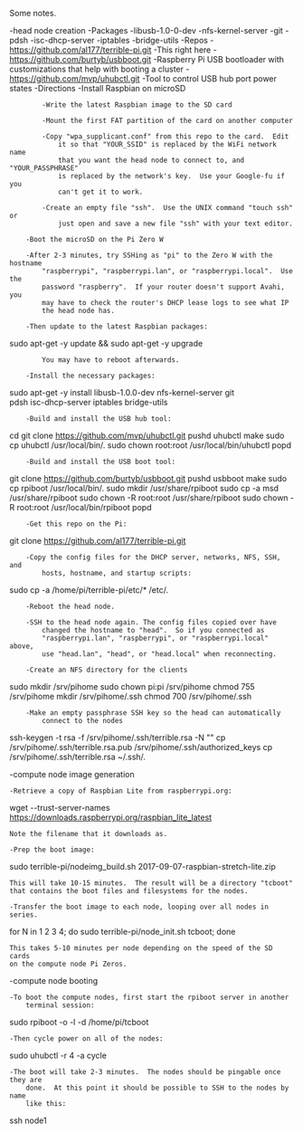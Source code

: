 Some notes.

-head node creation
	-Packages
		-libusb-1.0-0-dev
		-nfs-kernel-server
		-git
		-pdsh
		-isc-dhcp-server
		-iptables
		-bridge-utils
	-Repos
		-https://github.com/al177/terrible-pi.git
			-This right here
		-https://github.com/burtyb/usbboot.git
			-Raspberry Pi USB bootloader with customizations that help with
				booting a cluster
		-https://github.com/mvp/uhubctl.git
			-Tool to control USB hub port power states
	-Directions
		-Install Raspbian on microSD
		
			-Write the latest Raspbian image to the SD card
		
			-Mount the first FAT partition of the card on another computer
		
			-Copy "wpa_supplicant.conf" from this repo to the card.  Edit
				it so that "YOUR_SSID" is replaced by the WiFi network name
				that you want the head node to connect to, and "YOUR_PASSPHRASE"
				is replaced by the network's key.  Use your Google-fu if you
				can't get it to work.
		
			-Create an empty file "ssh".  Use the UNIX command "touch ssh" or
				just open and save a new file "ssh" with your text editor.
		
		-Boot the microSD on the Pi Zero W
		
		-After 2-3 minutes, try SSHing as "pi" to the Zero W with the hostname
			"raspberrypi", "raspberrypi.lan", or "raspberrypi.local".  Use the
			password "raspberry".  If your router doesn't support Avahi, you
			may have to check the router's DHCP lease logs to see what IP
			the head node has.
		
		-Then update to the latest Raspbian packages:

sudo apt-get -y update && sudo apt-get -y upgrade
			
			You may have to reboot afterwards.

		-Install the necessary packages:
			
sudo apt-get -y install libusb-1.0.0-dev nfs-kernel-server git\
pdsh isc-dhcp-server iptables bridge-utils

		-Build and install the USB hub tool:

cd
git clone https://github.com/mvp/uhubctl.git
pushd uhubctl
make
sudo cp uhubctl /usr/local/bin/.
sudo chown root:root /usr/local/bin/uhubctl
popd

		-Build and install the USB boot tool:
	
git clone https://github.com/burtyb/usbboot.git
pushd usbboot
make
sudo cp rpiboot /usr/local/bin/.
sudo mkdir /usr/share/rpiboot
sudo cp -a msd /usr/share/rpiboot
sudo chown -R root:root /usr/share/rpiboot
sudo chown -R root:root /usr/local/bin/rpiboot
popd

		-Get this repo on the Pi:

git clone https://github.com/al177/terrible-pi.git

		-Copy the config files for the DHCP server, networks, NFS, SSH, and
			hosts, hostname, and startup scripts:
			
sudo cp -a /home/pi/terrible-pi/etc/* /etc/.

		-Reboot the head node.

		-SSH to the head node again. The config files copied over have
			changed the hostname to "head".  So if you connected as
			"raspberrypi.lan", "raspberrypi", or "raspberrypi.local" above,
			use "head.lan", "head", or "head.local" when reconnecting.

		-Create an NFS directory for the clients

sudo mkdir /srv/pihome
sudo chown pi:pi /srv/pihome
chmod 755 /srv/pihome
mkdir /srv/pihome/.ssh
chmod 700 /srv/pihome/.ssh

		-Make an empty passphrase SSH key so the head can automatically
			connect to the nodes

ssh-keygen -t rsa -f /srv/pihome/.ssh/terrible.rsa -N ""
cp /srv/pihome/.ssh/terrible.rsa.pub /srv/pihome/.ssh/authorized_keys
cp /srv/pihome/.ssh/terrible.rsa ~/.ssh/.


-compute node image generation
		
	-Retrieve a copy of Raspbian Lite from raspberrypi.org:

wget --trust-server-names https://downloads.raspberrypi.org/raspbian_lite_latest

	Note the filename that it downloads as.

	-Prep the boot image:

sudo terrible-pi/nodeimg_build.sh 2017-09-07-raspbian-stretch-lite.zip

	This will take 10-15 minutes.  The result will be a directory "tcboot"
	that contains the boot files and filesystems for the nodes.

	-Transfer the boot image to each node, looping over all nodes in series.

for N in 1 2 3 4; do sudo terrible-pi/node_init.sh tcboot; done

	This takes 5-10 minutes per node depending on the speed of the SD cards
	on the compute node Pi Zeros.

-compute node booting

	-To boot the compute nodes, first start the rpiboot server in another
		terminal session:

sudo rpiboot -o -l -d /home/pi/tcboot

	-Then cycle power on all of the nodes:

sudo uhubctl -r 4 -a cycle

	-The boot will take 2-3 minutes.  The nodes should be pingable once they are
		done.  At this point it should be possible to SSH to the nodes by name
		like this:

ssh node1



